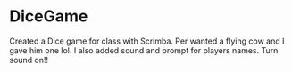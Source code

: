 # DiceGame
Created a Dice game for class with Scrimba. Per wanted a flying cow and I gave him one lol. I also added sound and prompt for players names. Turn sound on!!
